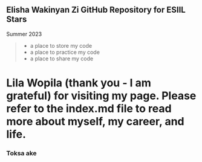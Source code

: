 ## Elisha Wakinyan Zi GitHub Repository for ESIIL Stars 
Summer 2023

> * a place to store my code
> * a place to practice my code
> * a place to share my code

# **Lila Wopila (thank you - I am grateful) for visiting my page. Please refer to the index.md file to read more about myself, my career, and life.** 

### Toksa ake


<!--
**wakinyanzi/WakinyanZi** is a ✨ _special_ ✨ repository because its `README.md` (this file) appears on your GitHub profile.

Here are some ideas to get you started:

- 🔭 I’m currently working on ...
- 🌱 I’m currently learning ...
- 👯 I’m looking to collaborate on ...
- 🤔 I’m looking for help with ...
- 💬 Ask me about ...
- 📫 How to reach me: ...
- 😄 Pronouns: ...
- ⚡ Fun fact: ...
-->
